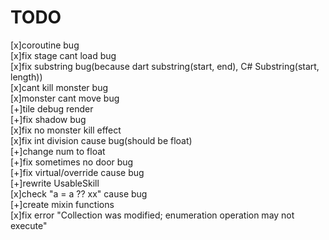 # TODO
[x]coroutine bug  
[x]fix stage cant load bug  
[x]fix substring bug(because dart substring(start, end), C# Substring(start, length))  
[x]cant kill monster bug  
[x]monster cant move bug  
[+]tile debug render  
[+]fix shadow bug  
[x]fix no monster kill effect  
[x]fix int division cause bug(should be float)  
[+]change num to float  
[+]fix sometimes no door bug  
[+]fix virtual/override cause bug  
[+]rewrite UsableSkill  
[x]check "a = a ?? xx" cause bug  
[+]create mixin functions  
[x]fix error "Collection was modified; enumeration operation may not execute"  
